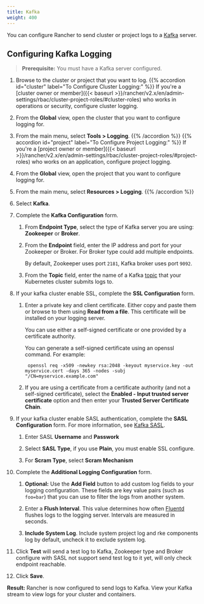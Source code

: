 ```yaml
---
title: Kafka
weight: 400
---
```


You can configure Rancher to send cluster or project logs to a [Kafka](https://kafka.apache.org/) server.

## Configuring Kafka Logging

>**Prerequisite:** You must have a Kafka server configured.

1. Browse to the cluster or project that you want to log.
{{% accordion id="cluster" label="To Configure Cluster Logging:" %}}
If you're a [cluster owner or member]({{< baseurl >}}/rancher/v2.x/en/admin-settings/rbac/cluster-project-roles/#cluster-roles) who works in operations or security, configure cluster logging.

1. From the **Global** view, open the cluster that you want to configure logging for.

1. From the main menu, select **Tools > Logging**.
{{% /accordion %}}
{{% accordion id="project" label="To Configure Project Logging:" %}}
If you're a [project owner or member]({{< baseurl >}}/rancher/v2.x/en/admin-settings/rbac/cluster-project-roles/#project-roles) who works on an application, configure project logging.

1. From the **Global** view, open the project that you want to configure logging for.

1. From the main menu, select **Resources > Logging**. 
{{% /accordion %}}

1. Select **Kafka**.

1. Complete the **Kafka Configuration** form.

    1. From **Endpoint Type**, select the type of Kafka server you are using: **Zookeeper** or **Broker**.

    1. From the **Endpoint** field, enter the IP address and port for your Zookeeper or Broker. For Broker type could add multiple endpoints.

        By default, Zookeeper uses port `2181`, Kafka broker uses port `9092`.

    1. From the **Topic** field, enter the name of a Kafka [topic](https://kafka.apache.org/documentation/#basic_ops_add_topic) that your Kubernetes cluster submits logs to.

1. If your kafka cluster enable SSL, complete the **SSL Configuration** form. 

    1. Enter a private key and client certificate. Either copy and paste them or browse to them using **Read from a file**. This certificate will be installed on your logging server.

        You can use either a self-signed certificate or one provided by a certificate authority.

        You can generate a self-signed certificate using an openssl command. For example:
            
            openssl req -x509 -newkey rsa:2048 -keyout myservice.key -out myservice.cert -days 365 -nodes -subj "/CN=myservice.example.com"
       
    
    1. If you are using a certificate from a certificate authority (and not a self-signed certificate), select the **Enabled - Input trusted server certificate** option and then enter your **Trusted Server Certificate Chain**.

1. If your kafka cluster enable SASL authentication, complete the **SASL Configuration** form. For more information, see [Kafka SASL](https://kafka.apache.org/documentation/#security_sasl).

    1. Enter SASL **Username** and **Passwork**

    1. Select **SASL Type**, if you use **Plain**, you must enable SSL configure.

    1. For **Scram Type**, select **Scram Mechanism**

1. Complete the **Additional Logging Configuration** form.

    1. **Optional:** Use the **Add Field** button to add custom log fields to your logging configuration. These fields are key value pairs (such as `foo=bar`) that you can use to filter the logs from another system.
    
    1. Enter a **Flush Interval**. This value determines how often [Fluentd](https://www.fluentd.org/) flushes logs to the logging server. Intervals are measured in seconds.

    1. **Include System Log**. Include system project log and rke components log by default, uncheck it to exclude system log.    

1. Click **Test** will send a test log to Kafka, Zookeeper type and Broker configure with SASL not support send test log to it yet, will only check endpoint reachable.

1. Click **Save**.

**Result:** Rancher is now configured to send logs to Kafka. View your Kafka stream to view logs for your cluster and containers.
